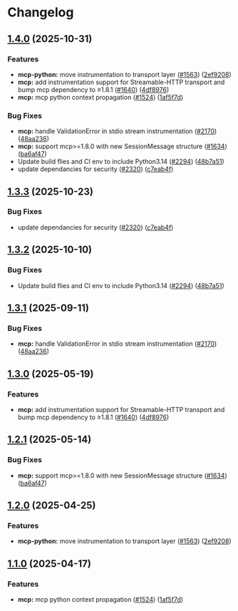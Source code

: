 # Changelog

## [1.4.0](https://github.com/kausmeows/openinference/compare/python-openinference-instrumentation-mcp-v1.3.3...python-openinference-instrumentation-mcp-v1.4.0) (2025-10-31)


### Features

* **mcp-python:** move instrumentation to transport layer ([#1563](https://github.com/kausmeows/openinference/issues/1563)) ([2ef9208](https://github.com/kausmeows/openinference/commit/2ef9208ecdf51e5cf5fba87da20f052ddb198668))
* **mcp:** add instrumentation support for Streamable-HTTP transport and bump mcp dependency to ≥1.8.1 ([#1640](https://github.com/kausmeows/openinference/issues/1640)) ([4df8976](https://github.com/kausmeows/openinference/commit/4df8976066f1911321ee31f7732854787079e981))
* **mcp:** mcp python context propagation ([#1524](https://github.com/kausmeows/openinference/issues/1524)) ([1af5f7d](https://github.com/kausmeows/openinference/commit/1af5f7d2e7c78e8fdebf9aaf2e50ccaa74eb6f9a))


### Bug Fixes

* **mcp:** handle ValidationError in stdio stream instrumentation ([#2170](https://github.com/kausmeows/openinference/issues/2170)) ([48aa236](https://github.com/kausmeows/openinference/commit/48aa2362a97a7efb029bd1f1e339297e6c6feec0))
* **mcp:** support mcp&gt;=1.8.0 with new SessionMessage structure ([#1634](https://github.com/kausmeows/openinference/issues/1634)) ([ba6af47](https://github.com/kausmeows/openinference/commit/ba6af477e97585a41f4a58efcb45890e9bb6c89c))
* Update build flies and CI env to include Python3.14  ([#2294](https://github.com/kausmeows/openinference/issues/2294)) ([48b7a51](https://github.com/kausmeows/openinference/commit/48b7a515cde2180f590a5a370a73d5ce1c73501d))
* update dependancies for security ([#2320](https://github.com/kausmeows/openinference/issues/2320)) ([c7eab4f](https://github.com/kausmeows/openinference/commit/c7eab4fbcac5b7d7407d9ed9c28706d4919421fb))

## [1.3.3](https://github.com/Arize-ai/openinference/compare/python-openinference-instrumentation-mcp-v1.3.2...python-openinference-instrumentation-mcp-v1.3.3) (2025-10-23)


### Bug Fixes

* update dependancies for security ([#2320](https://github.com/Arize-ai/openinference/issues/2320)) ([c7eab4f](https://github.com/Arize-ai/openinference/commit/c7eab4fbcac5b7d7407d9ed9c28706d4919421fb))

## [1.3.2](https://github.com/Arize-ai/openinference/compare/python-openinference-instrumentation-mcp-v1.3.1...python-openinference-instrumentation-mcp-v1.3.2) (2025-10-10)


### Bug Fixes

* Update build flies and CI env to include Python3.14  ([#2294](https://github.com/Arize-ai/openinference/issues/2294)) ([48b7a51](https://github.com/Arize-ai/openinference/commit/48b7a515cde2180f590a5a370a73d5ce1c73501d))

## [1.3.1](https://github.com/Arize-ai/openinference/compare/python-openinference-instrumentation-mcp-v1.3.0...python-openinference-instrumentation-mcp-v1.3.1) (2025-09-11)


### Bug Fixes

* **mcp:** handle ValidationError in stdio stream instrumentation ([#2170](https://github.com/Arize-ai/openinference/issues/2170)) ([48aa236](https://github.com/Arize-ai/openinference/commit/48aa2362a97a7efb029bd1f1e339297e6c6feec0))

## [1.3.0](https://github.com/Arize-ai/openinference/compare/python-openinference-instrumentation-mcp-v1.2.1...python-openinference-instrumentation-mcp-v1.3.0) (2025-05-19)


### Features

* **mcp:** add instrumentation support for Streamable-HTTP transport and bump mcp dependency to ≥1.8.1 ([#1640](https://github.com/Arize-ai/openinference/issues/1640)) ([4df8976](https://github.com/Arize-ai/openinference/commit/4df8976066f1911321ee31f7732854787079e981))

## [1.2.1](https://github.com/Arize-ai/openinference/compare/python-openinference-instrumentation-mcp-v1.2.0...python-openinference-instrumentation-mcp-v1.2.1) (2025-05-14)


### Bug Fixes

* **mcp:** support mcp&gt;=1.8.0 with new SessionMessage structure ([#1634](https://github.com/Arize-ai/openinference/issues/1634)) ([ba6af47](https://github.com/Arize-ai/openinference/commit/ba6af477e97585a41f4a58efcb45890e9bb6c89c))

## [1.2.0](https://github.com/Arize-ai/openinference/compare/python-openinference-instrumentation-mcp-v1.1.0...python-openinference-instrumentation-mcp-v1.2.0) (2025-04-25)


### Features

* **mcp-python:** move instrumentation to transport layer ([#1563](https://github.com/Arize-ai/openinference/issues/1563)) ([2ef9208](https://github.com/Arize-ai/openinference/commit/2ef9208ecdf51e5cf5fba87da20f052ddb198668))

## [1.1.0](https://github.com/Arize-ai/openinference/compare/python-openinference-instrumentation-mcp-v1.0.0...python-openinference-instrumentation-mcp-v1.1.0) (2025-04-17)


### Features

* **mcp:** mcp python context propagation ([#1524](https://github.com/Arize-ai/openinference/issues/1524)) ([1af5f7d](https://github.com/Arize-ai/openinference/commit/1af5f7d2e7c78e8fdebf9aaf2e50ccaa74eb6f9a))
